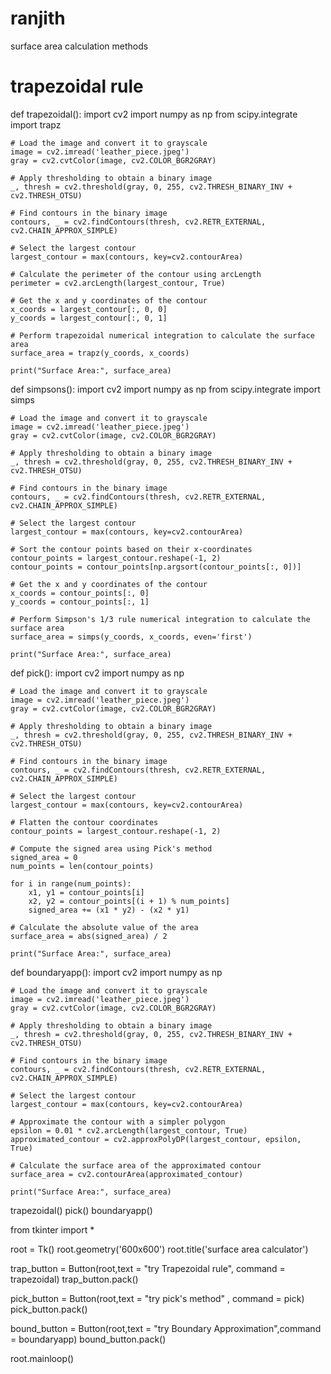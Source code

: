 # ranjith
surface area calculation methods 
# trapezoidal rule

def trapezoidal():
    import cv2
    import numpy as np
    from scipy.integrate import trapz

    # Load the image and convert it to grayscale
    image = cv2.imread('leather_piece.jpeg')
    gray = cv2.cvtColor(image, cv2.COLOR_BGR2GRAY)

    # Apply thresholding to obtain a binary image
    _, thresh = cv2.threshold(gray, 0, 255, cv2.THRESH_BINARY_INV + cv2.THRESH_OTSU)

    # Find contours in the binary image
    contours, _ = cv2.findContours(thresh, cv2.RETR_EXTERNAL, cv2.CHAIN_APPROX_SIMPLE)

    # Select the largest contour
    largest_contour = max(contours, key=cv2.contourArea)

    # Calculate the perimeter of the contour using arcLength
    perimeter = cv2.arcLength(largest_contour, True)

    # Get the x and y coordinates of the contour
    x_coords = largest_contour[:, 0, 0]
    y_coords = largest_contour[:, 0, 1]

    # Perform trapezoidal numerical integration to calculate the surface area
    surface_area = trapz(y_coords, x_coords)

    print("Surface Area:", surface_area)

def simpsons():
    import cv2
    import numpy as np
    from scipy.integrate import simps

    # Load the image and convert it to grayscale
    image = cv2.imread('leather_piece.jpeg')
    gray = cv2.cvtColor(image, cv2.COLOR_BGR2GRAY)

    # Apply thresholding to obtain a binary image
    _, thresh = cv2.threshold(gray, 0, 255, cv2.THRESH_BINARY_INV + cv2.THRESH_OTSU)

    # Find contours in the binary image
    contours, _ = cv2.findContours(thresh, cv2.RETR_EXTERNAL, cv2.CHAIN_APPROX_SIMPLE)

    # Select the largest contour
    largest_contour = max(contours, key=cv2.contourArea)

    # Sort the contour points based on their x-coordinates
    contour_points = largest_contour.reshape(-1, 2)
    contour_points = contour_points[np.argsort(contour_points[:, 0])]

    # Get the x and y coordinates of the contour
    x_coords = contour_points[:, 0]
    y_coords = contour_points[:, 1]

    # Perform Simpson's 1/3 rule numerical integration to calculate the surface area
    surface_area = simps(y_coords, x_coords, even='first')

    print("Surface Area:", surface_area)

def pick():
    import cv2
    import numpy as np

    # Load the image and convert it to grayscale
    image = cv2.imread('leather_piece.jpeg')
    gray = cv2.cvtColor(image, cv2.COLOR_BGR2GRAY)

    # Apply thresholding to obtain a binary image
    _, thresh = cv2.threshold(gray, 0, 255, cv2.THRESH_BINARY_INV + cv2.THRESH_OTSU)

    # Find contours in the binary image
    contours, _ = cv2.findContours(thresh, cv2.RETR_EXTERNAL, cv2.CHAIN_APPROX_SIMPLE)

    # Select the largest contour
    largest_contour = max(contours, key=cv2.contourArea)

    # Flatten the contour coordinates
    contour_points = largest_contour.reshape(-1, 2)

    # Compute the signed area using Pick's method
    signed_area = 0
    num_points = len(contour_points)

    for i in range(num_points):
        x1, y1 = contour_points[i]
        x2, y2 = contour_points[(i + 1) % num_points]
        signed_area += (x1 * y2) - (x2 * y1)

    # Calculate the absolute value of the area
    surface_area = abs(signed_area) / 2

    print("Surface Area:", surface_area)

def boundaryapp():
    import cv2
    import numpy as np

    # Load the image and convert it to grayscale
    image = cv2.imread('leather_piece.jpeg')
    gray = cv2.cvtColor(image, cv2.COLOR_BGR2GRAY)

    # Apply thresholding to obtain a binary image
    _, thresh = cv2.threshold(gray, 0, 255, cv2.THRESH_BINARY_INV + cv2.THRESH_OTSU)

    # Find contours in the binary image
    contours, _ = cv2.findContours(thresh, cv2.RETR_EXTERNAL, cv2.CHAIN_APPROX_SIMPLE)

    # Select the largest contour
    largest_contour = max(contours, key=cv2.contourArea)

    # Approximate the contour with a simpler polygon
    epsilon = 0.01 * cv2.arcLength(largest_contour, True)
    approximated_contour = cv2.approxPolyDP(largest_contour, epsilon, True)

    # Calculate the surface area of the approximated contour
    surface_area = cv2.contourArea(approximated_contour)

    print("Surface Area:", surface_area)
trapezoidal()
pick()
boundaryapp()


from tkinter import *

root = Tk()
root.geometry('600x600')
root.title('surface area calculator')

trap_button = Button(root,text = "try Trapezoidal rule", command = trapezoidal)
trap_button.pack()

pick_button = Button(root,text = "try pick's method" , command = pick)
pick_button.pack()

bound_button = Button(root,text = "try Boundary Approximation",command = boundaryapp)
bound_button.pack()

root.mainloop()

